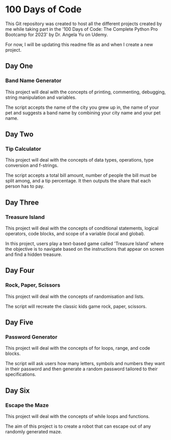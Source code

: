 # 100 Days of Code

This Git repository was created to host all the different projects created by me while taking part in the '100 Days of Code: The Complete Python Pro Bootcamp for 2023' by Dr. Angela Yu on Udemy.

For now, I will be updating this readme file as and when I create a new project.

## Day One

### Band Name Generator

This project will deal with the concepts of printing, commenting, debugging, string manipulation and variables.

The script accepts the name of the city you grew up in, the name of your pet and suggests a band name by combining your city name and your pet name.

## Day Two

### Tip Calculator

This project will deal with the concepts of data types, operations, type conversion and f-strings.

The script accepts a total bill amount, number of people the bill must be split among, and a tip percentage. It then outputs the share that each person has to pay.

## Day Three

### Treasure Island

This project will deal with the concepts of conditional statements, logical operators, code blocks, and scope of a variable (local and global).

In this project, users play a text-based game called 'Treasure Island' where the objective is to navigate based on the instructions that appear on screen and find a hidden treasure.

## Day Four

### Rock, Paper, Scissors 

This project will deal with the concepts of randomisation and lists.

The script will recreate the classic kids game rock, paper, scissors.

## Day Five

### Password Generator

This project will deal with the concepts of for loops, range, and code blocks.

The script will ask users how many letters, symbols and numbers they want in their password and then generate a random password tailored to their specifications.

## Day Six

### Escape the Maze

This project will deal with the concepts of while loops and functions.

The aim of this project is to create a robot that can escape out of any randomly generated maze.
